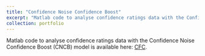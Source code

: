```yaml
---
title: "Confidence Noise Confidence Boost"
excerpt: "Matlab code to analyse confidence ratings data with the Confidence Noise Confidence Boost (CNCB) model<br/><img src='/images/mamassian_2024_cncb.png'>"
collection: portfolio
---
```


Matlab code to analyse confidence ratings data with the Confidence Noise Confidence Boost (CNCB) model is available here: [CFC](https://github.com/mamassian/cncb).


 
